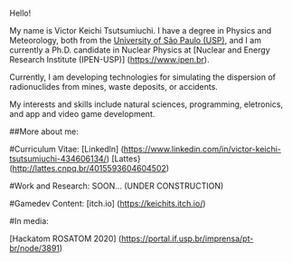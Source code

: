 Hello!

My name is Victor Keichi Tsutsumiuchi. I have a degree in Physics and Meteorology, both from the [University of São Paulo (USP)](https://www5.usp.br/), and I am currently a Ph.D. candidate in Nuclear Physics at [Nuclear and Energy Research Institute (IPEN-USP)] (https://www.ipen.br).

Currently, I am developing technologies for simulating the dispersion of radionuclides from mines, waste deposits, or accidents.

My interests and skills include natural sciences, programming, eletronics, and app and video game development.

##More about me: 

#Curriculum Vitae:
[Linkedln] (https://www.linkedin.com/in/victor-keichi-tsutsumiuchi-434606134/)
[Lattes} (http://lattes.cnpq.br/4015593604604502)


#Work and Research: 
SOON... (UNDER CONSTRUCTION)


#Gamedev Content: 
[itch.io] (https://keichits.itch.io/)


#In media: 

[Hackatom ROSATOM 2020] (https://portal.if.usp.br/imprensa/pt-br/node/3891)
